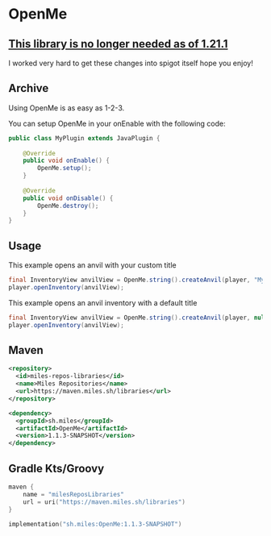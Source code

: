 # OpenMe

## [This library is no longer needed as of 1.21.1](https://hub.spigotmc.org/javadocs/spigot/org/bukkit/inventory/MenuType.html)

I worked very hard to get these changes into spigot itself hope you enjoy!

## Archive

Using OpenMe is as easy as 1-2-3.

You can setup OpenMe in your onEnable with the following code:
```java
public class MyPlugin extends JavaPlugin {
    
    @Override
    public void onEnable() {
        OpenMe.setup();
    }
    
    @Override
    public void onDisable() {
        OpenMe.destroy();
    }
}
```

## Usage

This example opens an anvil with your custom title
```java
final InventoryView anvilView = OpenMe.string().createAnvil(player, "My Custom Anvil Name");
player.openInventory(anvilView);
```

This example opens an anvil inventory with a default title
```java
final InventoryView anvilView = OpenMe.string().createAnvil(player, null);
player.openInventory(anvilView);
```

## Maven

```xml
<repository>
  <id>miles-repos-libraries</id>
  <name>Miles Repositories</name>
  <url>https://maven.miles.sh/libraries</url>
</repository>

<dependency>
  <groupId>sh.miles</groupId>
  <artifactId>OpenMe</artifactId>
  <version>1.1.3-SNAPSHOT</version>
</dependency>
```

## Gradle Kts/Groovy

```kotlin
maven {
    name = "milesReposLibraries"
    url = uri("https://maven.miles.sh/libraries")
}

implementation("sh.miles:OpenMe:1.1.3-SNAPSHOT")
```

